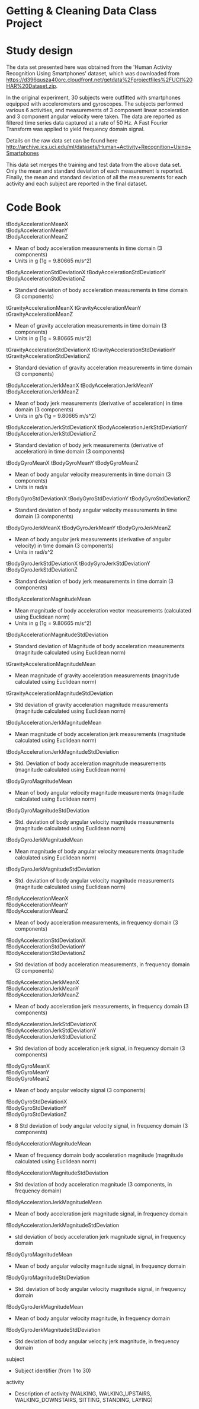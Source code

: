 # Getting & Cleaning Data Class Project

# Study design
The data set presented here was obtained from the 'Human Activity Recognition Using Smartphones' dataset, which was downloaded from https://d396qusza40orc.cloudfront.net/getdata%2Fprojectfiles%2FUCI%20HAR%20Dataset.zip.

In the original experiment, 30 subjects were outfitted with smartphones equipped with accelerometers and gyroscopes.  The subjects performed various 6 activities, and measurements of 3 component linear acceleration and 3 component angular velocity were taken. The data are reported as filtered time series data captured at a rate of 50 Hz.  A Fast Fourier Transform was applied to yield frequency domain signal.

Details on the raw data set can be found here http://archive.ics.uci.edu/ml/datasets/Human+Activity+Recognition+Using+Smartphones 

This data set merges the training and test data from the above data set.  Only the mean and standard deviation of each measurement is reported.  Finally, the mean and standard deviation of all the measurements for each activity and each subject are reported in the final dataset.

# Code Book 

tBodyAccelerationMeanX                         
tBodyAccelerationMeanY                        
tBodyAccelerationMeanZ
  - Mean of body acceleration measurements in time domain (3 components)
  - Units in g (1g = 9.80665 m/s^2)

tBodyAccelerationStdDeviationX
tBodyAccelerationStdDeviationY
tBodyAccelerationStdDeviationZ
  * Standard deviation of body acceleration measurements in time domain (3 components)

tGravityAccelerationMeanX
tGravityAccelerationMeanY
tGravityAccelerationMeanZ
  * Mean of gravity acceleration measurements in time domain (3 components)
  * Units in g (1g = 9.80665 m/s^2)

tGravityAccelerationStdDeviationX
tGravityAccelerationStdDeviationY
tGravityAccelerationStdDeviationZ
  * Standard deviation of gravity acceleration measurements in time domain (3 components)             

tBodyAccelerationJerkMeanX
tBodyAccelerationJerkMeanY
tBodyAccelerationJerkMeanZ
  * Mean of body jerk measurements (derivative of acceleration) in time domain (3 components)
  * Units in g/s (1g = 9.80665 m/s^2)                    

tBodyAccelerationJerkStdDeviationX
tBodyAccelerationJerkStdDeviationY
tBodyAccelerationJerkStdDeviationZ
  * Standard deviation of body jerk measurements (derivative of acceleration) in time domain (3 components)

tBodyGyroMeanX
tBodyGyroMeanY
tBodyGyroMeanZ
  * Mean of body angular velocity measurements in time domain (3 components)
  * Units in rad/s                                

tBodyGyroStdDeviationX
tBodyGyroStdDeviationY
tBodyGyroStdDeviationZ
  * Standard deviation of body angular velocity measurements in time domain (3 components)                        

tBodyGyroJerkMeanX
tBodyGyroJerkMeanY
tBodyGyroJerkMeanZ
  * Mean of body angular jerk measurements (derivative of angular velocity) in time domain (3 components)
  * Units in rad/s^2                         

tBodyGyroJerkStdDeviationX
tBodyGyroJerkStdDeviationY
tBodyGyroJerkStdDeviationZ
  * Standard deviation of body jerk measurements in time domain (3 components)                    

tBodyAccelerationMagnitudeMean
  * Mean magnitude of body acceleration vector measurements (calculated using Euclidean norm)
  * Units in g (1g = 9.80665 m/s^2)

tBodyAccelerationMagnitudeStdDeviation
  * Standard deviation of Magnitude of body acceleration measurements (magnitude calculated using Euclidean norm)

tGravityAccelerationMagnitudeMean
  * Mean magnitude of gravity acceleration measurements (magnitude calculated using Euclidean norm)

tGravityAccelerationMagnitudeStdDeviation
  * Std deviation of gravity acceleration magnitude measurements (magnitude calculated using Euclidean norm)

tBodyAccelerationJerkMagnitudeMean
  * Mean magnitude of body acceleration jerk measurements (magnitude calculated using Euclidean norm)

tBodyAccelerationJerkMagnitudeStdDeviation
  * Std. Deviation of body acceleration magnitude measurements (magnitude calculated using Euclidean norm)

tBodyGyroMagnitudeMean
  * Mean of body angular velocity magnitude measurements (magnitude calculated using Euclidean norm)

tBodyGyroMagnitudeStdDeviation
  * Std. deviation of body angular velocity magnitude measurements (magnitude calculated using Euclidean norm)

tBodyGyroJerkMagnitudeMean
  * Mean magnitude of body angular velocity measurements (magnitude calculated using Euclidean norm)

tBodyGyroJerkMagnitudeStdDeviation
  * Std. deviation of body angular velocity magnitude measurements (magnitude calculated using Euclidean norm)

fBodyAccelerationMeanX                         
fBodyAccelerationMeanY                        
fBodyAccelerationMeanZ
  * Mean of body acceleration measurements, in frequency domain (3 components)

fBodyAccelerationStdDeviationX                
fBodyAccelerationStdDeviationY                 
fBodyAccelerationStdDeviationZ
  * Std deviation of body acceleration measurements, in frequency domain (3 components)

fBodyAccelerationJerkMeanX                     
fBodyAccelerationJerkMeanY                    
fBodyAccelerationJerkMeanZ
  * Mean of body acceleration jerk measurements, in frequency domain (3 components)

fBodyAccelerationJerkStdDeviationX            
fBodyAccelerationJerkStdDeviationY             
fBodyAccelerationJerkStdDeviationZ
  * Std deviation of body acceleration jerk signal, in frequency domain (3 components)

fBodyGyroMeanX                                 
fBodyGyroMeanY                                
fBodyGyroMeanZ
  * Mean of body angular velocity signal (3 components)

fBodyGyroStdDeviationX                        
fBodyGyroStdDeviationY                         
fBodyGyroStdDeviationZ
  * 8 Std deviation of body angular velocity signal, in frequency domain  (3 components)

fBodyAccelerationMagnitudeMean
  * Mean of frequency domain body acceleration magnitude (magnitude calculated using Euclidean norm)

fBodyAccelerationMagnitudeStdDeviation
  * Std deviation of body acceleration magnitude (3 components, in frequency domain)

fBodyAccelerationJerkMagnitudeMean
  * Mean of body acceleration jerk magnitude signal, in frequency domain

fBodyAccelerationJerkMagnitudeStdDeviation
  * std deviation of body acceleration jerk magnitude signal, in frequency domain

fBodyGyroMagnitudeMean
  * Mean of body angular velocity magnitude signal, in frequency domain

fBodyGyroMagnitudeStdDeviation
  * Std. deviation of body angular velocity magnitude signal, in frequency domain

fBodyGyroJerkMagnitudeMean
  * Mean of body angular velocity magnitude, in frequency domain

fBodyGyroJerkMagnitudeStdDeviation
  * Std deviation of body angular velocity jerk magnitude, in frequency domain   

subject
  * Subject identifier (from 1 to 30)

activity
  * Description of activity (WALKING, WALKING_UPSTAIRS, WALKING_DOWNSTAIRS, SITTING, STANDING, LAYING)